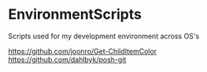 # EnvironmentScripts
Scripts used for my development environment across OS's

https://github.com/joonro/Get-ChildItemColor
https://github.com/dahlbyk/posh-git
